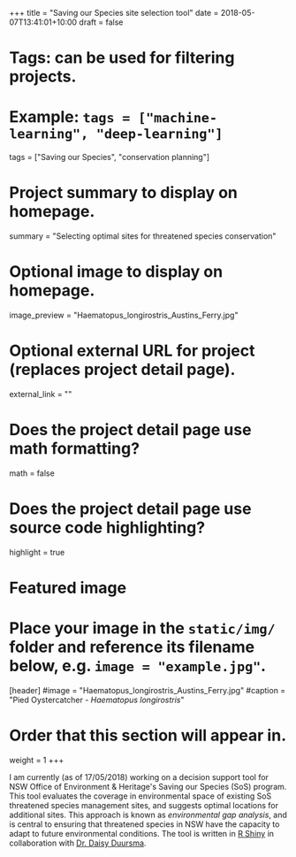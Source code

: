 +++
title = "Saving our Species site selection tool"
date = 2018-05-07T13:41:01+10:00
draft = false

# Tags: can be used for filtering projects.
# Example: `tags = ["machine-learning", "deep-learning"]`
tags = ["Saving our Species", "conservation planning"]

# Project summary to display on homepage.
summary = "Selecting optimal sites for threatened species conservation"

# Optional image to display on homepage.
image_preview = "Haematopus_longirostris_Austins_Ferry.jpg"

# Optional external URL for project (replaces project detail page).
external_link = ""

# Does the project detail page use math formatting?
math = false

# Does the project detail page use source code highlighting?
highlight = true

# Featured image
# Place your image in the `static/img/` folder and reference its filename below, e.g. `image = "example.jpg"`.
[header]
#image = "Haematopus_longirostris_Austins_Ferry.jpg"
#caption = "Pied Oystercatcher - *Haematopus longirostris*"

# Order that this section will appear in.
weight = 1
+++

I am currently (as of 17/05/2018) working on a decision support tool for NSW Office of Environment & Heritage's Saving our Species (SoS) program. This tool evaluates the coverage in environmental space of existing SoS threatened species management sites, and suggests optimal locations for additional sites. This approach is known as *environmental gap analysis*, and is central to ensuring that threatened species in NSW have the capacity to adapt to future environmental conditions. The tool is written in [R Shiny](https://shiny.rstudio.com/) in collaboration with [Dr. Daisy Duursma](https://github.com/daisyduursma/). 